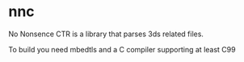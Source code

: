 # nnc
No Nonsence CTR is a library that parses 3ds related files.

To build you need mbedtls and a C compiler supporting at least C99
